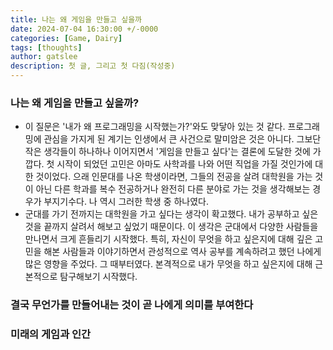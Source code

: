 ```yaml
---
title: 나는 왜 게임을 만들고 싶을까
date: 2024-07-04 16:30:00 +/-0000
categories: [Game, Dairy]
tags: [thoughts]
author: gatslee
description: 첫 글, 그리고 첫 다짐(작성중)
---
```


### 나는 왜 게임을 만들고 싶을까?
  - 이 질문은 '내가 왜 프로그래밍을 시작했는가?'와도 맞닿아 있는 것 같다. 프로그래밍에 관심을 가지게 된 계기는 인생에서 큰 사건으로 말미암은 것은 아니다. 그보단 작은 생각들이 하나하나 이어지면서 '게임을 만들고 싶다'는 결론에 도달한 것에 가깝다. 첫 시작이 되었던 고민은 아마도 사학과를 나와 어떤 직업을 가질 것인가에 대한 것이었다. 으래 인문대를 나온 학생이라면, 그들의 전공을 살려 대학원을 가는 것이 아닌 다른 학과를 복수 전공하거나 완전히 다른 분야로 가는 것을 생각해보는 경우가 부지기수다. 나 역시 그러한 학생 중 하나였다.
  - 군대를 가기 전까지는 대학원을 가고 싶다는 생각이 확고했다. 내가 공부하고 싶은 것을 끝까지 살려서 해보고 싶었기 때문이다. 이 생각은 군대에서 다양한 사람들을 만나면서 크게 흔들리기 시작했다. 특히, 자신이 무엇을 하고 싶은지에 대해 깊은 고민을 해본 사람들과 이야기하면서 관성적으로 역사 공부를 계속하려고 했던 나에게 많은 영향을 주었다. 그 때부터였다. 본격적으로 내가 무엇을 하고 싶은지에 대해 근본적으로 탐구해보기 시작했다.

### 결국 무언가를 만들어내는 것이 곧 나에게 의미를 부여한다

### 미래의 게임과 인간